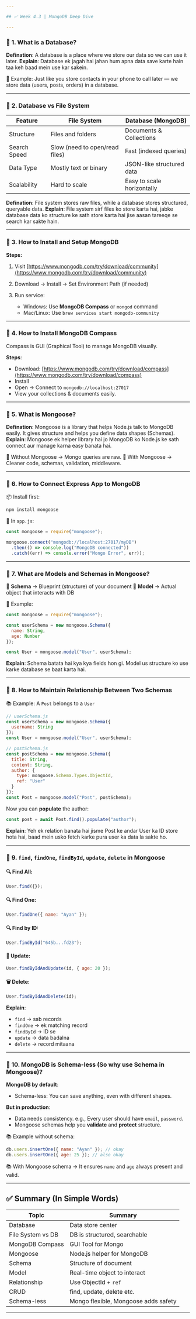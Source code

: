 ```yaml
---

## ✅ Week 4.3 | MongoDB Deep Dive

---
```


### 🔹 **1. What is a Database?**

**Defination**: A database is a place where we store our data so we can use it later.
**Explain**: Database ek jagah hai jahan hum apna data save karte hain taa keh baad mein use kar sakein.

🧠 Example:
Just like you store contacts in your phone to call later — we store data (users, posts, orders) in a database.

---

### 🔹 **2. Database vs File System**

| Feature      | File System                    | Database (MongoDB)         |
| ------------ | ------------------------------ | -------------------------- |
| Structure    | Files and folders              | Documents & Collections    |
| Search Speed | Slow (need to open/read files) | Fast (indexed queries)     |
| Data Type    | Mostly text or binary          | JSON-like structured data  |
| Scalability  | Hard to scale                  | Easy to scale horizontally |

**Defination**: File system stores raw files, while a database stores structured, queryable data.
**Explain**: File system sirf files ko store karta hai, jabke database data ko structure ke sath store karta hai jise aasan tareeqe se search kar sakte hain.

---

### 🔹 **3. How to Install and Setup MongoDB**

**Steps:**

1. Visit [https://www.mongodb.com/try/download/community](https://www.mongodb.com/try/download/community)
2. Download → Install → Set Environment Path (if needed)
3. Run service:

   * Windows: Use **MongoDB Compass** or `mongod` command
   * Mac/Linux: Use `brew services start mongodb-community`

---

### 🔹 **4. How to Install MongoDB Compass**

Compass is GUI (Graphical Tool) to manage MongoDB visually.

**Steps**:

* Download: [https://www.mongodb.com/try/download/compass](https://www.mongodb.com/try/download/compass)
* Install
* Open → Connect to `mongodb://localhost:27017`
* View your collections & documents easily.

---

### 🔹 **5. What is Mongoose?**

**Defination**: Mongoose is a library that helps Node.js talk to MongoDB easily. It gives structure and helps you define data shapes (Schemas).
**Explain**: Mongoose ek helper library hai jo MongoDB ko Node.js ke sath connect aur manage karna easy banata hai.

🧠 Without Mongoose → Mongo queries are raw.
🧠 With Mongoose → Cleaner code, schemas, validation, middleware.

---

### 🔹 **6. How to Connect Express App to MongoDB**

📦 Install first:

```bash
npm install mongoose
```

📁 In `app.js`:

```js
const mongoose = require("mongoose");

mongoose.connect("mongodb://localhost:27017/myDB")
  .then(() => console.log("MongoDB connected"))
  .catch((err) => console.error("Mongo Error", err));
```

---

### 🔹 **7. What are Models and Schemas in Mongoose?**

🔹 **Schema** → Blueprint (structure) of your document
🔹 **Model** → Actual object that interacts with DB

📁 Example:

```js
const mongoose = require("mongoose");

const userSchema = new mongoose.Schema({
  name: String,
  age: Number
});

const User = mongoose.model("User", userSchema);
```

**Explain**: Schema batata hai kya kya fields hon gi. Model us structure ko use karke database se baat karta hai.

---

### 🔹 **8. How to Maintain Relationship Between Two Schemas**

📚 Example: A `Post` belongs to a `User`

```js
// userSchema.js
const userSchema = new mongoose.Schema({
  username: String
});
const User = mongoose.model("User", userSchema);

// postSchema.js
const postSchema = new mongoose.Schema({
  title: String,
  content: String,
  author: {
    type: mongoose.Schema.Types.ObjectId,
    ref: "User"
  }
});
const Post = mongoose.model("Post", postSchema);
```

Now you can **populate** the author:

```js
const post = await Post.find().populate("author");
```

**Explain**: Yeh ek relation banata hai jisme Post ke andar User ka ID store hota hai, baad mein usko fetch karke pura user ka data la sakte ho.

---

### 🔹 **9. `find`, `findOne`, `findById`, `update`, `delete` in Mongoose**

#### 🔍 Find All:

```js
User.find({});
```

#### 🔍 Find One:

```js
User.findOne({ name: "Ayan" });
```

#### 🔍 Find by ID:

```js
User.findById("645b...fd23");
```

#### 🔄 Update:

```js
User.findByIdAndUpdate(id, { age: 20 });
```

#### 🗑️ Delete:

```js
User.findByIdAndDelete(id);
```

**Explain**:

* `find` → sab records
* `findOne` → ek matching record
* `findById` → ID se
* `update` → data badalna
* `delete` → record mitaana

---

### 🔹 **10. MongoDB is Schema-less (So why use Schema in Mongoose)?**

**MongoDB by default**:

* Schema-less: You can save anything, even with different shapes.

**But in production**:

* Data needs consistency. e.g., Every user should have `email`, `password`.
* Mongoose schemas help you **validate** and **protect** structure.

📚 Example without schema:

```js
db.users.insertOne({ name: "Ayan" }); // okay
db.users.insertOne({ age: 25 }); // also okay
```

📚 With Mongoose schema → It ensures `name` and `age` always present and valid.

---

## ✅ Summary (In Simple Words)

| Topic             | Summary                              |
| ----------------- | ------------------------------------ |
| Database          | Data store center                    |
| File System vs DB | DB is structured, searchable         |
| MongoDB Compass   | GUI Tool for Mongo                   |
| Mongoose          | Node.js helper for MongoDB           |
| Schema            | Structure of document                |
| Model             | Real-time object to interact         |
| Relationship      | Use ObjectId + `ref`                 |
| CRUD              | find, update, delete etc.            |
| Schema-less       | Mongo flexible, Mongoose adds safety |

---

